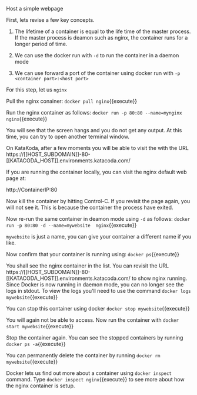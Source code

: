 Host a simple webpage

First, lets revise a few key concepts.

1. The lifetime of a container is equal to the life time of the master process. If the master process is deamon such as nginx, the container runs for a longer period of time.

2. We can use the docker run with `-d` to run the container in a daemon mode

3. We can use forward a port of the container using docker run with `-p <container port>:<host port>`

For this step, let us `nginx`

Pull the nginx conainer:
`docker pull nginx`{{execute}}

Run the nginx container as follows:
`docker run -p 80:80 --name=mynginx nginx`{{execute}}

You will see that the screen hangs and you do not get any output. At this time, you can try to open another terminal window.  

On KataKoda, after a few moments you will be able to visit the with the URL https://[[HOST_SUBDOMAIN]]-80-[[KATACODA_HOST]].environments.katacoda.com/

If you are running the container locally, you can visit the nginx default web page at:

http://ContainerIP:80

Now kill the container by hitting Control-C. If you revisit the page again, you will not see it. This is because the container the process have exited.

Now re-run the same container in deamon mode using `-d` as follows:
`docker run -p 80:80 -d --name=mywebsite  nginx`{{execute}}

`mywebsite` is just a name, you can give your container a different name if you like.

Now confirm that your container is running using:
`docker ps`{{execute}}

You shall see the nginx container in the list. You can revisit the URL https://[[HOST_SUBDOMAIN]]-80-[[KATACODA_HOST]].environments.katacoda.com/ to show nginx running. Since Docker is now running in daemon mode, you can no longer see the logs in stdout. To view the logs you'll need to use the command `docker logs mywebsite`{{execute}}

You can stop this container using docker `docker stop mywebsite`{{execute}}

You will again not be able to access. Now run the container with `docker start mywebsite`{{execute}}

Stop the container again. You can see the stopped containers by running `docker ps -a`{{execute}}

You can permanently delete the container by running `docker rm mywebsite`{{execute}}

Docker lets us find out more about a container using `docker inspect` command. Type `docker inspect nginx`{{execute}} to see more about how the nginx container is setup.
